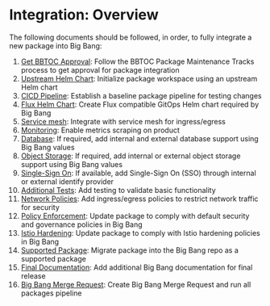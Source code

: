 # Integration: Overview

The following documents should be followed, in order, to fully integrate a new package into Big Bang:

1. [Get BBTOC Approval](https://repo1.dso.mil/big-bang/product/bbtoc/-/blob/main/process/Package%20Maintenance%20Tracks.md): Follow the BBTOC Package Maintenance Tracks process to get approval for package integration
1. [Upstream Helm Chart](upstream.md): Initialize package workspace using an upstream Helm chart
1. [CICD Pipeline](pipeline.md): Establish a baseline package pipeline for testing changes
1. [Flux Helm Chart](flux.md): Create Flux compatible GitOps Helm chart required by Big Bang
1. [Service mesh](service-mesh.md): Integrate with service mesh for ingress/egress
1. [Monitoring](monitoring.md): Enable metrics scraping on product
1. [Database](database.md): If required, add internal and external database support using Big Bang values
1. [Object Storage](storage.md): If required, add internal or external object storage support using Big Bang values
1. [Single-Sign On](sso.md): If available, add Single-Sign On (SSO) through internal or external identify provider
1. [Additional Tests](testing.md): Add testing to validate basic functionality
1. [Network Policies](network-policies.md): Add ingress/egress policies to restrict network traffic for security
1. [Policy Enforcement](policy-enforcement.md): Update package to comply with default security and governance policies in Big Bang
1. [Istio Hardening](../IstioHardened.md): Update package to comply with Istio hardening policies in Big Bang
1. [Supported Package](supported.md): Migrate package into the Big Bang repo as a supported package
1. [Final Documentation](documentation.md): Add additional Big Bang documentation for final release
1. [Big Bang Merge Request](bigbang-merge-request.md): Create Big Bang Merge Request and run all packages pipeline
